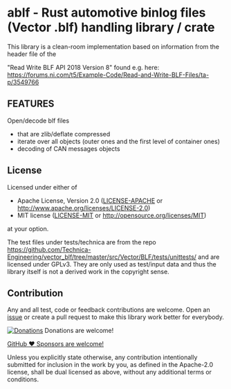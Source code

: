 # ablf - Rust automotive binlog files (Vector .blf) handling library / crate

This library is a clean-room implementation based on information from the header file of the

"Read Write BLF API 2018 Version 8" found e.g. here: https://forums.ni.com/t5/Example-Code/Read-and-Write-BLF-Files/ta-p/3549766

## FEATURES

Open/decode blf files
 - that are zlib/deflate compressed
 - iterate over all objects (outer ones and the first level of container ones)
 - decoding of CAN messages objects

## License

Licensed under either of

 * Apache License, Version 2.0
   ([LICENSE-APACHE](LICENSE-APACHE) or http://www.apache.org/licenses/LICENSE-2.0)
 * MIT license
   ([LICENSE-MIT](LICENSE-MIT) or http://opensource.org/licenses/MIT)

at your option.

The test files under tests/technica are from the repo https://github.com/Technica-Engineering/vector_blf/tree/master/src/Vector/BLF/tests/unittests/ and are licensed under GPLv3. They are only used as test/input data and thus the library itself is not a derived work in the copyright sense.

## Contribution

Any and all test, code or feedback contributions are welcome.
Open an [issue](https://github.com/mbehr1/ablf/issues) or create a pull request to make this library work better for everybody.

[![Donations](https://www.paypalobjects.com/en_US/DK/i/btn/btn_donateCC_LG.gif)](https://www.paypal.com/cgi-bin/webscr?cmd=_s-xclick&hosted_button_id=2ZNMJP5P43QQN&source=url) Donations are welcome!

[GitHub ♥︎ Sponsors are welcome!](https://github.com/sponsors/mbehr1)

Unless you explicitly state otherwise, any contribution intentionally submitted
for inclusion in the work by you, as defined in the Apache-2.0 license, shall be
dual licensed as above, without any additional terms or conditions.
